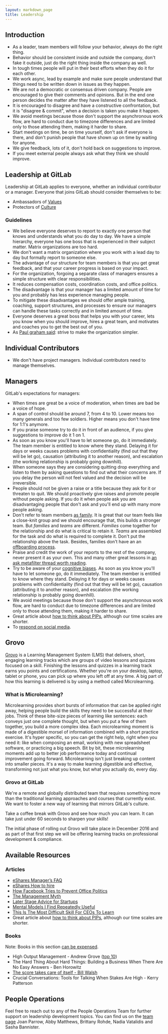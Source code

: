 ```yaml
---
layout: markdown_page
title: Leadership
---
```


## Introduction

- As a leader, team members will follow your behavior, always do the right thing.
- Behavior should be consistent inside and outside the company, don't fake it outside, just do the right thing inside the company as well.
- In tough times people will put in their best efforts when they do it for each other.
- We work async, lead by example and make sure people understand that things need to be written down in issues as they happen.
- We are not a democratic or consensus driven company. People are encouraged to give their comments and opinions. But in the end one person decides the matter after they have listened to all the feedback.
- It is encouraged to disagree and have a constructive confrontation, but it is "disagree & commit", when a decision is taken you make it happen.
- We avoid meetings because those don't support the asynchronous work flow, are hard to conduct due to timezone differences and are limited only to those attending them, making it harder to share.
- Start meetings on time, be on time yourself, don't ask if everyone is there, and don't punish people that have shown up on time by waiting for anyone.
- We give feedback, lots of it, don't hold back on suggestions to improve.
- If you meet external people always ask what they think we should improve.

## Leadership at GitLab

Leadership at GitLab applies to everyone, whether an individual contributor or a manager.  Everyone that joins GitLab should consider themselves to be:

- Ambassadors of [Values](https://about.gitlab.com/handbook/#values)
- Protectors of [Culture](https://about.gitlab.com/culture/)

### Guidelines

 - We believe everyone deserves to report to exactly one person that knows and        understands what you do day to day. We have a simple hierarchy, everyone has one boss that is experienced in their subject matter. Matrix organizations are too hard.
 - We don't want a matrix organization where you work with a lead day to day but formally report to someone else.
 - The advantage of our structure for team members is that you get great feedback, and that your career progress is based on your impact.
 - For the organization, forgoing a separate class of managers ensures a simple structure with clear responsibilities.
 - It reduces compensation costs, coordination costs, and office politics.
 - The disadvantage is that your manager has a limited amount of time for you and probably has less experience managing people.
 - To mitigate these disadvantages we should offer ample training, coaching, support structures, and processes to ensure our managers can handle these tasks correctly and in limited amount of time.
 - Everyone deserves a great boss that helps you with your career, lets you know when you should improve, hires a great team, and motivates and coaches you to get the best out of you.
 - As [Paul graham said](https://twitter.com/paulg/status/802102152319606784): strive to make the organization simpler.

## Individual Contributors

 - We don't have project managers. Individual contributors need to manage themselves.


## Managers

GitLab's expectations for managers:

 - When times are great be a voice of moderation, when times are bad be a voice of hope.
 - A span of control should be around 7, from 4 to 10. Lower means too many generals and too few soldiers. Higher means you don't have time for 1:1's anymore.
  - If you praise someone try to do it in front of an audience, if you give suggestions to improve do it 1 on 1.
  - As soon as you know you'll have to let someone go, do it immediately. The team member is entitled to know where they stand. Delaying it for days or weeks causes problems with confidentiality (find out that they will be let go), causation (attributing it to another reason), and escalation (the working relationship is probably going downhill).
  - When someone says they are considering quitting drop everything and listen to them by asking questions to find out what their concerns are. If you delay the person will not feel valued and the decision will be irreversible.
  - People should not be given a raise or a title because they ask for it or threaten to quit. We should proactively give raises and promote people without people asking. If you do it when people ask you are disadvantaging people that don't ask and you'll end up with many more people asking.
  - Don't refer to team members [as family](https://hbr.org/2014/06/your-company-is-not-a-family). It is great that our team feels like a close-knit group and we should encourage that, this builds a stronger team. But _families_ and _teams_ are different. _Families_ come together for the relationship and do what is critical to retain it. _Teams_ are assembled for the task and do what is required to complete it. Don't put the relationship above the task. Besides, families don't have an an [offboarding process](https://about.gitlab.com/handbook/offboarding/).
  - Praise and credit the work of your reports to the rest of the company, never present it as your own. This and many other great lessons in [an ask metafilter thread worth reading](http://ask.metafilter.com/300002/My-best-manager-did-this).
  - Try to be aware of your [cognitive biases](https://betterhumans.coach.me/cognitive-bias-cheat-sheet-55a472476b18).
  As soon as you know you'll have to let someone go, do it immediately. The team member is entitled to know where they stand. Delaying it for days or weeks causes problems with confidentiality (find out that they will be let go), causation (attributing it to another reason), and escalation (the working relationship is probably going downhill).
 - We avoid meetings because those don't support the asynchronous work flow, are hard to conduct due to timezone differences and are limited only to those attending them, making it harder to share.
 - Great article about [how to think about PIPs](https://mfbt.ca/how-i-talk-to-leaders-about-firing-people-8149dfcb035b), although our time scales are shorter.
 - To [respond on social media](https://about.gitlab.com/handbook/marketing/social-media-guidelines/).


## Grovo

[Grovo](https://www.grovo.com/) is a Learning Management System (LMS) that delivers, short, engaging learning tracks which are groups of video lessons and quizzes focused on a skill. Finishing the lessons and quizzes in a learning track earns you points and certifications. Whether you're on your desktop, laptop, tablet or phone, you can pick up where you left off at any time. A big part of how this learning is delivered is by using a method called Microlearning.

### What is Microlearning?

Microlearning provides short bursts of information that can be applied right away, helping people build the skills they need to be successful at their jobs.
Think of these bite-size pieces of learning like sentences: each conveys just one complete thought, but when you put a few of them together, you build a more complex idea.
Each microlearning moment is made of a digestible morsel of information combined with a short practice exercise.
It's hyper specific, so you can get the right help, right when you need it: like when composing an email, working with new spreadsheet software, or practicing a big speech.
Bit by bit, these microlearning moments add up to better job performance today and continual improvement going forward.
Microlearning isn't just breaking up content into smaller pieces.
It's a way to make learning digestible and effective, transforming not just what you know, but what you actually do, every day.


### Grovo at GitLab

We're a remote and globally distributed team that requires something more than the traditional learning approaches and courses that currently exist. We want to foster a new way of learning that mirrors GitLab's culture.


Take a coffee break with Grovo and see how much you can learn.  It can take just under 60 seconds to sharpen your skills!


The initial phase of rolling out Grovo will take place in December 2016 and as part of that first step we will be offering learning tracks on professional development & compliance.


## Available Resources

### Articles

- [eShares Manager’s FAQ](https://readthink.com/a-managers-faq-35858a229f84)
- [eShares How to hire](https://blog.esharesinc.com/how-to-hire-34f4ded5f176)
- [How Facebook Tries to Prevent Office Politics](https://hbr.org/2016/06/how-facebook-tries-to-prevent-office-politics)
- [The Management Myth](http://www.theatlantic.com/magazine/archive/2006/06/the-management-myth/304883/)
- [Later Stage Advice for Startups](http://themacro.com/articles/2016/07/later-stage-advice-for-startups/)
- [Mental Models I Find Repeatedly Useful](https://medium.com/@yegg/mental-models-i-find-repeatedly-useful-936f1cc405d)
- [This Is The Most Difficult Skill For CEOs To Learn](http://www.businessinsider.com/whats-the-most-difficult-ceo-skill-managing-your-own-psychology-2011-4)
 - Great article about [how to think about PIPs](https://mfbt.ca/how-i-talk-to-leaders-about-firing-people-8149dfcb035b), although our time scales are shorter.

### Books

Note: Books in this section [can be expensed](https://about.gitlab.com/handbook/#spending-company-money).
- High Output Management - Andrew Grove ([top 10](https://getlighthouse.com/blog/andy-grove-quotes-leadership-high-output-management/))
- The Hard Thing About Hard Things: Building a Business When There Are No Easy Answers - Ben Horowitz
- [The score takes care of itself - Bill Walsh](http://coachjacksonspages.com/The%20Score%20Takes%20Care.pdf)
- Crucial Conversations: Tools for Talking When Stakes Are High - Kerry Patterson


## People Operations

Feel free to reach out to any of the People Operations Team for further support on leadership development topics.  You can find us on the [team page](https://about.gitlab.com/team/) Joan Parrow, Abby Matthews, Brittany Rohde, Nadia Vatalidis and Sasha Bannister.

